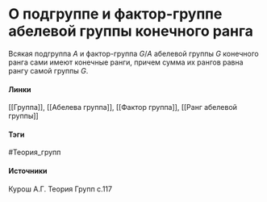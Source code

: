 # О подгруппе и фактор-группе абелевой группы конечного ранга
Всякая подгруппа $A$ и фактор-группа $G/A$ абелевой группы $G$ конечного ранга сами имеют конечные ранги, причем сумма их рангов равна рангу самой группы $G$.

#### Линки
 [[Группа]],
 [[Абелева группа]],
 [[Фактор группа]],
 [[Ранг абелевой группы]]
#### Тэги
 #Теория_групп 
#### Источники
 Курош А.Г. Теория Групп с.117